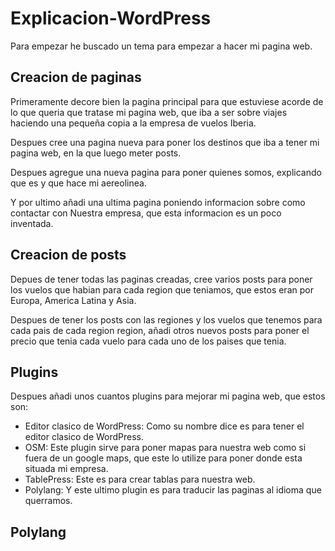 # Explicacion-WordPress

Para empezar he buscado un tema para empezar a hacer mi pagina web.
## Creacion de paginas
<p> Primeramente decore bien la pagina principal para que estuviese acorde de lo que queria que tratase mi pagina web, que iba a ser sobre viajes haciendo una pequeña copia a la empresa de vuelos Iberia.
<p>Despues cree una pagina nueva para poner los destinos que iba a tener mi pagina web, en la que luego meter posts.
<p> Despues agregue una nueva pagina para poner quienes somos, explicando que es y que hace mi aereolinea.
<p> Y por ultimo añadi una ultima pagina poniendo informacion sobre como contactar con Nuestra empresa, que esta informacion es un poco inventada.

## Creacion de posts
<p> Depues de tener todas las paginas creadas, cree varios posts para poner los vuelos que habian para cada region que teniamos, que estos eran por Europa, America Latina y Asia.
<p> Despues de tener los posts con las regiones y los vuelos que tenemos para cada pais de cada region region, añadi otros nuevos posts para poner el precio que tenia cada vuelo para cada uno de los paises que tenia.

## Plugins
<p> Despues añadi unos cuantos plugins para mejorar mi pagina web, que estos son: 
  
- Editor clasico de WordPress: Como su nombre dice es para tener el editor clasico de WordPress.
- OSM: Este plugin sirve para poner mapas para nuestra web como si fuera de un google maps, que este lo utilize para poner donde esta situada mi empresa.
- TablePress: Este es para crear tablas para nuestra web.
- Polylang: Y este ultimo plugin es para traducir las paginas al idioma que querramos.

## Polylang

  
